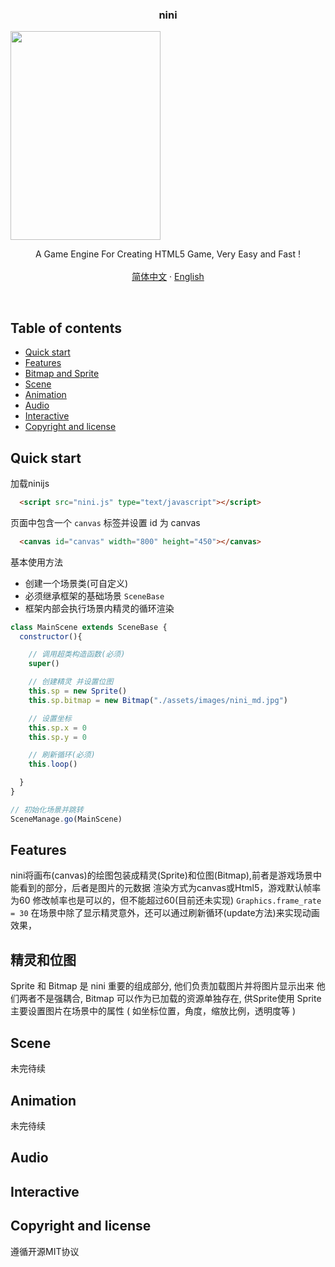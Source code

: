 <p align="center">
  <h3 align="center">nini</h3>
  <a href="#">
    <img src="http://assets.twk2nd.com/temp/nini_md.jpg" alt="" width=240 height=334>
  </a>
  <p align="center">
    A Game Engine For Creating HTML5 Game, Very Easy and Fast !
    <br>
    <br>
    <a href="https://github.com/yoshikizh/nini">简体中文</a>
    ·
    <a href="https://github.com/yoshikizh/nini/blob/master/README-en.md">English</a>
  </p>
</p>

<br>

## Table of contents

- [Quick start](#quick-start)
- [Features](#Features)
- [Bitmap and Sprite](#bitmap-and-sprite)
- [Scene](#Scene)
- [Animation](#Animation)
- [Audio](#Audio)
- [Interactive](#interactive)
- [Copyright and license](#copyright-and-license)

## Quick start


加载ninijs

```html
  <script src="nini.js" type="text/javascript"></script>
```

页面中包含一个 `canvas` 标签并设置 id 为 canvas

```html
  <canvas id="canvas" width="800" height="450"></canvas>
```

基本使用方法

- 创建一个场景类(可自定义)
- 必须继承框架的基础场景 `SceneBase`
- 框架内部会执行场景内精灵的循环渲染

```js
class MainScene extends SceneBase {
  constructor(){

    // 调用超类构造函数(必须)
    super()

    // 创建精灵 并设置位图
    this.sp = new Sprite()
    this.sp.bitmap = new Bitmap("./assets/images/nini_md.jpg")

    // 设置坐标
    this.sp.x = 0
    this.sp.y = 0

    // 刷新循环(必须)
    this.loop()

  }
}

// 初始化场景并跳转
SceneManage.go(MainScene)

```

## Features

nini将画布(canvas)的绘图包装成精灵(Sprite)和位图(Bitmap),前者是游戏场景中能看到的部分，后者是图片的元数据
渲染方式为canvas或Html5，游戏默认帧率为60
修改帧率也是可以的，但不能超过60(目前还未实现)
`Graphics.frame_rate = 30`
在场景中除了显示精灵意外，还可以通过刷新循环(update方法)来实现动画效果，


## 精灵和位图

Sprite 和 Bitmap 是 nini 重要的组成部分, 他们负责加载图片并将图片显示出来
他们两者不是强耦合, Bitmap 可以作为已加载的资源单独存在, 供Sprite使用
Sprite 主要设置图片在场景中的属性 ( 如坐标位置，角度，缩放比例，透明度等 )

## Scene
未完待续

## Animation
未完待续

## Audio

## Interactive

## Copyright and license
遵循开源MIT协议



